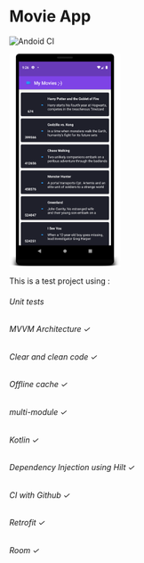 # Movie App

![Andoid CI](https://github.com/tiwadara/Movies/workflows/Android%20CI/badge.svg)

<img src="/readme/app.png" width="200">


This is a test project using :

###### Unit tests
###### MVVM Architecture  ✓
###### Clear and clean code  ✓
###### Offline cache  ✓
###### multi-module ✓
###### Kotlin  ✓
###### Dependency Injection using Hilt ✓
###### CI  with Github ✓
###### Retrofit ✓
###### Room  ✓
 
